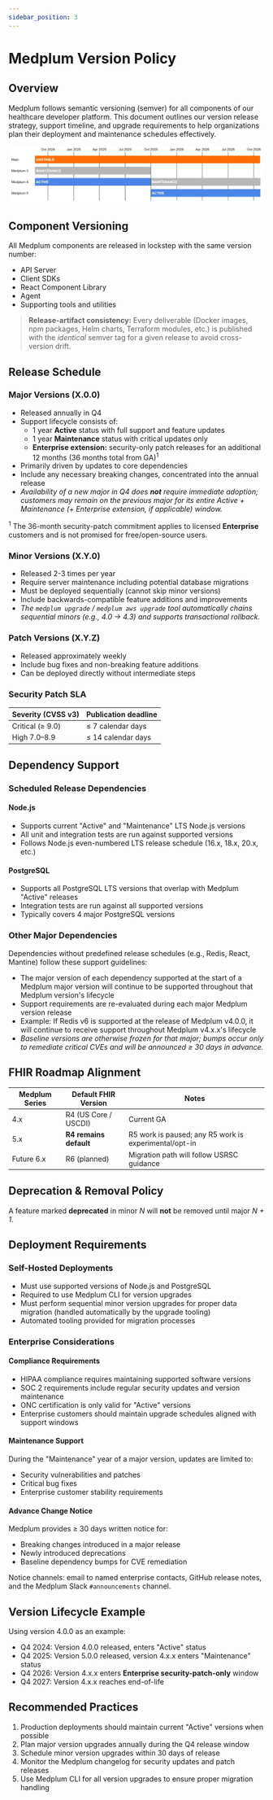```yaml
---
sidebar_position: 3
---
```


# Medplum Version Policy

## Overview

Medplum follows semantic versioning (semver) for all components of our healthcare developer platform. This document outlines our version release strategy, support timeline, and upgrade requirements to help organizations plan their deployment and maintenance schedules effectively.

![Medplum Versions](./medplum-versions.webp)

## Component Versioning

All Medplum components are released in lockstep with the same version number:

- API Server
- Client SDKs
- React Component Library
- Agent
- Supporting tools and utilities

> **Release-artifact consistency:** Every deliverable (Docker images, npm packages, Helm charts, Terraform modules, etc.) is published with the _identical_ semver tag for a given release to avoid cross-version drift.

## Release Schedule

### Major Versions (X.0.0)

- Released annually in Q4
- Support lifecycle consists of:
  - 1 year **Active** status with full support and feature updates
  - 1 year **Maintenance** status with critical updates only
  - **Enterprise extension:** security-only patch releases for an additional 12 months (36 months total from GA)<sup>1</sup>
- Primarily driven by updates to core dependencies
- Include any necessary breaking changes, concentrated into the annual release
- _Availability of a new major in Q4 does **not** require immediate adoption; customers may remain on the previous major for its entire Active + Maintenance (+ Enterprise extension, if applicable) window._

<sup>1</sup> The 36-month security-patch commitment applies to licensed **Enterprise** customers and is not promised for free/open-source users.

### Minor Versions (X.Y.0)

- Released 2-3 times per year
- Require server maintenance including potential database migrations
- Must be deployed sequentially (cannot skip minor versions)
- Include backwards-compatible feature additions and improvements
- _The `medplum upgrade` / `medplum aws upgrade` tool automatically chains sequential minors (e.g., 4.0 → 4.3) and supports transactional rollback._

### Patch Versions (X.Y.Z)

- Released approximately weekly
- Include bug fixes and non-breaking feature additions
- Can be deployed directly without intermediate steps

### Security Patch SLA

| Severity (CVSS v3) | Publication deadline |
| ------------------ | -------------------- |
| Critical (≥ 9.0)   | ≤ 7 calendar days    |
| High 7.0–8.9       | ≤ 14 calendar days   |

## Dependency Support

### Scheduled Release Dependencies

#### Node.js

- Supports current "Active" and "Maintenance" LTS Node.js versions
- All unit and integration tests are run against supported versions
- Follows Node.js even-numbered LTS release schedule (16.x, 18.x, 20.x, etc.)

#### PostgreSQL

- Supports all PostgreSQL LTS versions that overlap with Medplum "Active" releases
- Integration tests are run against all supported versions
- Typically covers 4 major PostgreSQL versions

### Other Major Dependencies

Dependencies without predefined release schedules (e.g., Redis, React, Mantine) follow these support guidelines:

- The major version of each dependency supported at the start of a Medplum major version will continue to be supported throughout that Medplum version's lifecycle
- Support requirements are re-evaluated during each major Medplum version release
- Example: If Redis v6 is supported at the release of Medplum v4.0.0, it will continue to receive support throughout Medplum v4.x.x's lifecycle
- _Baseline versions are otherwise frozen for that major; bumps occur only to remediate critical CVEs and will be announced ≥ 30 days in advance._

## FHIR Roadmap Alignment

| Medplum Series | Default FHIR Version   | Notes                                                 |
| -------------- | ---------------------- | ----------------------------------------------------- |
| 4.x            | R4 (US Core / USCDI)   | Current GA                                            |
| 5.x            | **R4 remains default** | R5 work is paused; any R5 work is experimental/opt-in |
| Future 6.x     | R6 (planned)           | Migration path will follow USRSC guidance             |

## Deprecation & Removal Policy

A feature marked **deprecated** in minor _N_ will **not** be removed until major _N + 1_.

## Deployment Requirements

### Self-Hosted Deployments

- Must use supported versions of Node.js and PostgreSQL
- Required to use Medplum CLI for version upgrades
- Must perform sequential minor version upgrades for proper data migration (handled automatically by the upgrade tooling)
- Automated tooling provided for migration processes

### Enterprise Considerations

#### Compliance Requirements

- HIPAA compliance requires maintaining supported software versions
- SOC 2 requirements include regular security updates and version maintenance
- ONC certification is only valid for "Active" versions
- Enterprise customers should maintain upgrade schedules aligned with support windows

#### Maintenance Support

During the "Maintenance" year of a major version, updates are limited to:

- Security vulnerabilities and patches
- Critical bug fixes
- Enterprise customer stability requirements

#### Advance Change Notice

Medplum provides ≥ 30 days written notice for:

- Breaking changes introduced in a major release
- Newly introduced deprecations
- Baseline dependency bumps for CVE remediation

Notice channels: email to named enterprise contacts, GitHub release notes, and the Medplum Slack `#announcements` channel.

## Version Lifecycle Example

Using version 4.0.0 as an example:

- Q4 2024: Version 4.0.0 released, enters "Active" status
- Q4 2025: Version 5.0.0 released, version 4.x.x enters "Maintenance" status
- Q4 2026: Version 4.x.x enters **Enterprise security-patch-only** window
- Q4 2027: Version 4.x.x reaches end-of-life

## Recommended Practices

1. Production deployments should maintain current "Active" versions when possible
2. Plan major version upgrades annually during the Q4 release window
3. Schedule minor version upgrades within 30 days of release
4. Monitor the Medplum changelog for security updates and patch releases
5. Use Medplum CLI for all version upgrades to ensure proper migration handling
